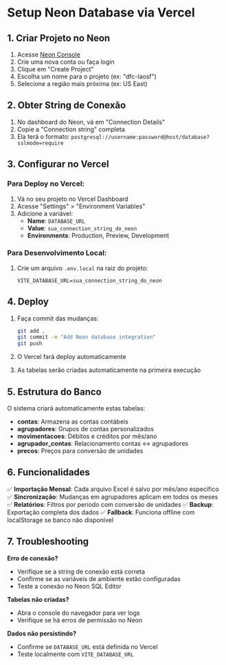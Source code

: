 # Setup Neon Database via Vercel

## 1. Criar Projeto no Neon

1. Acesse [Neon Console](https://console.neon.tech/)
2. Crie uma nova conta ou faça login
3. Clique em "Create Project"
4. Escolha um nome para o projeto (ex: "dfc-laosf")
5. Selecione a região mais próxima (ex: US East)

## 2. Obter String de Conexão

1. No dashboard do Neon, vá em "Connection Details"
2. Copie a "Connection string" completa
3. Ela terá o formato: `postgresql://username:password@host/database?sslmode=require`

## 3. Configurar no Vercel

### Para Deploy no Vercel:
1. Vá no seu projeto no Vercel Dashboard
2. Acesse "Settings" > "Environment Variables"
3. Adicione a variável:
   - **Name**: `DATABASE_URL`
   - **Value**: `sua_connection_string_do_neon`
   - **Environments**: Production, Preview, Development

### Para Desenvolvimento Local:
1. Crie um arquivo `.env.local` na raiz do projeto:
   ```
   VITE_DATABASE_URL=sua_connection_string_do_neon
   ```

## 4. Deploy

1. Faça commit das mudanças:
   ```bash
   git add .
   git commit -m "Add Neon database integration"
   git push
   ```

2. O Vercel fará deploy automaticamente
3. As tabelas serão criadas automaticamente na primeira execução

## 5. Estrutura do Banco

O sistema criará automaticamente estas tabelas:

- **contas**: Armazena as contas contábeis
- **agrupadores**: Grupos de contas personalizados
- **movimentacoes**: Débitos e créditos por mês/ano
- **agrupador_contas**: Relacionamento contas ↔ agrupadores
- **precos**: Preços para conversão de unidades

## 6. Funcionalidades

✅ **Importação Mensal**: Cada arquivo Excel é salvo por mês/ano específico
✅ **Sincronização**: Mudanças em agrupadores aplicam em todos os meses
✅ **Relatórios**: Filtros por período com conversão de unidades
✅ **Backup**: Exportação completa dos dados
✅ **Fallback**: Funciona offline com localStorage se banco não disponível

## 7. Troubleshooting

**Erro de conexão?**
- Verifique se a string de conexão está correta
- Confirme se as variáveis de ambiente estão configuradas
- Teste a conexão no Neon SQL Editor

**Tabelas não criadas?**
- Abra o console do navegador para ver logs
- Verifique se há erros de permissão no Neon

**Dados não persistindo?**
- Confirme se `DATABASE_URL` está definida no Vercel
- Teste localmente com `VITE_DATABASE_URL`